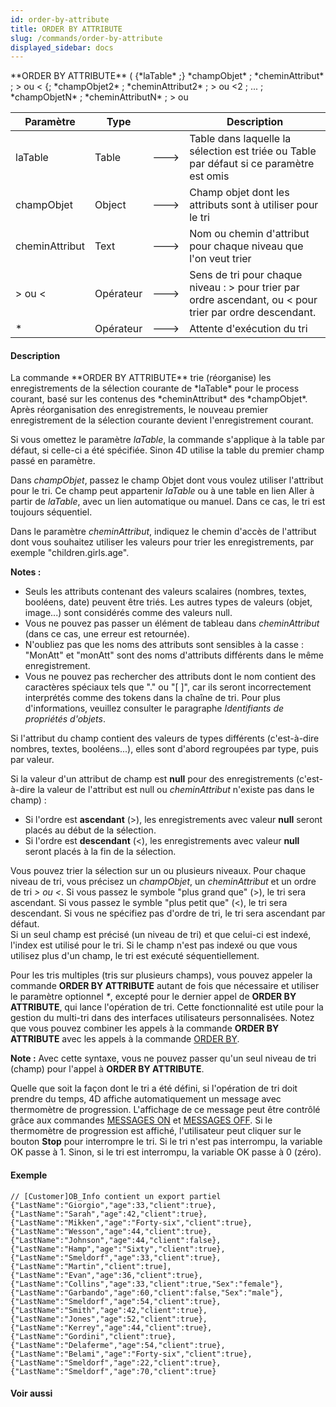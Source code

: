 ```yaml
---
id: order-by-attribute
title: ORDER BY ATTRIBUTE
slug: /commands/order-by-attribute
displayed_sidebar: docs
---
```


<!--REF #_command_.ORDER BY ATTRIBUTE.Syntax-->**ORDER BY ATTRIBUTE** ( {*laTable* ;} *champObjet* ; *cheminAttribut* ; > ou < {; *champObjet2* ; *cheminAttribut2* ; > ou <2 ; ... ; *champObjetN* ; *cheminAttributN* ; > ou <N} {; *} )<!-- END REF-->
<!--REF #_command_.ORDER BY ATTRIBUTE.Params-->
| Paramètre | Type |  | Description |
| --- | --- | --- | --- |
| laTable | Table | &#x1F852; | Table dans laquelle la sélection est triée ou Table par défaut si ce paramètre est omis |
| champObjet | Object | &#x1F852; | Champ objet dont les attributs sont à utiliser pour le tri |
| cheminAttribut | Text | &#x1F852; | Nom ou chemin d'attribut pour chaque niveau que l'on veut trier |
| > ou < | Opérateur | &#x1F852; | Sens de tri pour chaque niveau : > pour trier par ordre ascendant, ou < pour trier par ordre descendant. |
| * | Opérateur | &#x1F852; | Attente d'exécution du tri |

<!-- END REF-->

#### Description 

<!--REF #_command_.ORDER BY ATTRIBUTE.Summary-->La commande **ORDER BY ATTRIBUTE** trie (réorganise) les enregistrements de la sélection courante de *laTable* pour le process courant, basé sur les contenus des *cheminAttribut* des *champObjet*.<!-- END REF--> Après réorganisation des enregistrements, le nouveau premier enregistrement de la sélection courante devient l'enregistrement courant.

Si vous omettez le paramètre *laTable*, la commande s'applique à la table par défaut, si celle-ci a été spécifiée. Sinon 4D utilise la table du premier champ passé en paramètre.

 Dans *champObjet*, passez le champ Objet dont vous voulez utiliser l'attribut pour le tri. Ce champ peut appartenir *laTable* ou à une table en lien Aller à partir de *laTable*, avec un lien automatique ou manuel. Dans ce cas, le tri est toujours séquentiel.

Dans le paramètre *cheminAttribut*, indiquez le chemin d'accès de l'attribut dont vous souhaitez utiliser les valeurs pour trier les enregistrements, par exemple "children.girls.age".

**Notes :** 

* Seuls les attributs contenant des valeurs scalaires (nombres, textes, booléens, date) peuvent être triés. Les autres types de valeurs (objet, image...) sont considérés comme des valeurs null.
* Vous ne pouvez pas passer un élément de tableau dans *cheminAttribut* (dans ce cas, une erreur est retournée).
* N'oubliez pas que les noms des attributs sont sensibles à la casse : "MonAtt" et "monAtt" sont des noms d'attributs différents dans le même enregistrement.
* Vous ne pouvez pas rechercher des attributs dont le nom contient des caractères spéciaux tels que "." ou "\[ \]", car ils seront incorrectement interprétés comme des tokens dans la chaîne de tri. Pour plus d'informations, veuillez consulter le paragraphe *Identifiants de propriétés d'objets*.

Si l'attribut du champ contient des valeurs de types différents (c'est-à-dire nombres, textes, booléens...), elles sont d'abord regroupées par type, puis par valeur.

Si la valeur d'un attribut de champ est **null** pour des enregistrements (c'est-à-dire la valeur de l'attribut est null ou *cheminAttribut* n'existe pas dans le champ) : 

* Si l'ordre est **ascendant** (>), les enregistrements avec valeur **null** seront placés au début de la sélection.
* Si l'ordre est **descendant** (<), les enregistrements avec valeur **null** seront placés à la fin de la sélection.

Vous pouvez trier la sélection sur un ou plusieurs niveaux. Pour chaque niveau de tri, vous précisez un *champObjet*, un *cheminAttribut* et un ordre de tri *\> ou <*. Si vous passez le symbole "plus grand que" (>), le tri sera ascendant. Si vous passez le symble "plus petit que" (<), le tri sera descendant. Si vous ne spécifiez pas d'ordre de tri, le tri sera ascendant par défaut.  
Si un seul champ est précisé (un niveau de tri) et que celui-ci est indexé, l'index est utilisé pour le tri. Si le champ n'est pas indexé ou que vous utilisez plus d'un champ, le tri est exécuté séquentiellement.

Pour les tris multiples (tris sur plusieurs champs), vous pouvez appeler la commande **ORDER BY ATTRIBUTE** autant de fois que nécessaire et utiliser le paramètre optionnel *\**, excepté pour le dernier appel de **ORDER BY ATTRIBUTE**, qui lance l'opération de tri. Cette fonctionnalité est utile pour la gestion du multi-tri dans des interfaces utilisateurs personnalisées. Notez que vous pouvez combiner les appels à la commande **ORDER BY ATTRIBUTE** avec les appels à la commande [ORDER BY](order-by.md).

**Note :** Avec cette syntaxe, vous ne pouvez passer qu'un seul niveau de tri (champ) pour l'appel à **ORDER BY ATTRIBUTE**.

Quelle que soit la façon dont le tri a été défini, si l'opération de tri doit prendre du temps, 4D affiche automatiquement un message avec thermomètre de progression. L'affichage de ce message peut être contrôlé grâce aux commandes [MESSAGES ON](messages-on.md) et [MESSAGES OFF](messages-off.md). Si le thermomètre de progression est affiché, l'utilisateur peut cliquer sur le bouton **Stop** pour interrompre le tri. Si le tri n'est pas interrompu, la variable OK passe à 1\. Sinon, si le tri est interrompu, la variable OK passe à 0 (zéro). 

#### Exemple 

```undefined
// [Customer]OB_Info contient un export partiel
{"LastName":"Giorgio","age":33,"client":true},
{"LastName":"Sarah","age":42,"client":true},
{"LastName":"Mikken","age":"Forty-six","client":true},
{"LastName":"Wesson","age":44,"client":true},
{"LastName":"Johnson","age":44,"client":false},
{"LastName":"Hamp","age":"Sixty","client":true},
{"LastName":"Smeldorf","age":33,"client":true},
{"LastName":"Martin","client":true],
{"LastName":"Evan","age":36,"client":true},
{"LastName":"Collins","age":33,"client":true,"Sex":"female"},
{"LastName":"Garbando","age":60,"client":false,"Sex":"male"},
{"LastName":"Smeldorf","age":54,"client":true},
{"LastName":"Smith","age":42,"client":true},
{"LastName":"Jones","age":52,"client":true},
{"LastName":"Kerrey","age":44,"client":true},
{"LastName":"Gordini","client":true},
{"LastName":"Delaferme","age":54,"client":true},
{"LastName":"Belami","age":"Forty-six","client":true},
{"LastName":"Smeldorf","age":22,"client":true},
{"LastName":"Smeldorf","age":70,"client":true}
```

#### Voir aussi 

  